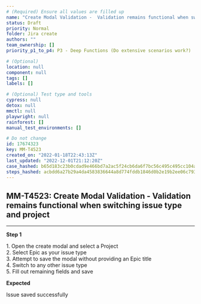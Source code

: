 ```yaml
---
# (Required) Ensure all values are filled up
name: "Create Modal Validation -  Validation remains functional when switching issue type and project"
status: Draft
priority: Normal
folder: Jira create
authors: ""
team_ownership: []
priority_p1_to_p4: P3 - Deep Functions (Do extensive scenarios work?)

# (Optional)
location: null
component: null
tags: []
labels: []

# (Optional) Test type and tools
cypress: null
detox: null
mmctl: null
playwright: null
rainforest: []
manual_test_environments: []

# Do not change
id: 17674323
key: MM-T4523
created_on: "2022-01-18T22:43:13Z"
last_updated: "2022-12-01T21:12:20Z"
case_hashed: b65d183c23b0cdad9e466bd7a2ac5f24cb6da6f7bc56c495c495cc104acb361cac0b24268ffee5863afbb896596c2ec0
steps_hashed: acbdd6a27b29a4da4583836644a8d774fddb1846d0b2e19b2ee06c793e0a18650aa262685cd720ded171b40c418dbec1
---
```


<!-- (Auto-generated) Based on frontmatter's "key" and "name" -->

## MM-T4523: Create Modal Validation - Validation remains functional when switching issue type and project

---

**Step 1**

1\. Open the create modal and select a Project\
2\. Select Epic as your issue type\
3\. Attempt to save the modal without providing an Epic title\
4\. Switch to any other issue type\
5\. Fill out remaining fields and save

**Expected**

Issue saved successfully

